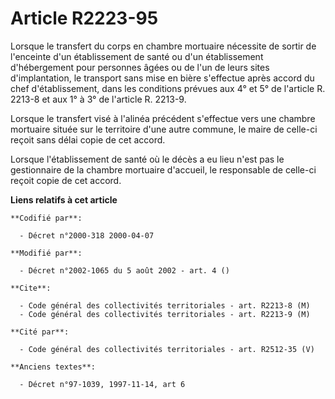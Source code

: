 # Article R2223-95

Lorsque le transfert du corps en chambre mortuaire nécessite de sortir de l'enceinte d'un établissement de santé ou d'un
établissement d'hébergement pour personnes âgées ou de l'un de leurs sites d'implantation, le transport sans mise en bière
s'effectue après accord du chef d'établissement, dans les conditions prévues aux 4° et 5° de l'article R. 2213-8 et aux 1° à
3° de l'article R. 2213-9.

Lorsque le transfert visé à l'alinéa précédent s'effectue vers une chambre mortuaire située sur le territoire d'une autre
commune, le maire de celle-ci reçoit sans délai copie de cet accord.

Lorsque l'établissement de santé où le décès a eu lieu n'est pas le gestionnaire de la chambre mortuaire d'accueil, le
responsable de celle-ci reçoit copie de cet accord.

**Liens relatifs à cet article**

	**Codifié par**:

	  - Décret n°2000-318 2000-04-07

	**Modifié par**:

	  - Décret n°2002-1065 du 5 août 2002 - art. 4 ()

	**Cite**:

	  - Code général des collectivités territoriales - art. R2213-8 (M)
	  - Code général des collectivités territoriales - art. R2213-9 (M)

	**Cité par**:

	  - Code général des collectivités territoriales - art. R2512-35 (V)

	**Anciens textes**:

	  - Décret n°97-1039, 1997-11-14, art 6
